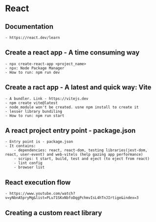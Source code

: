 # React

## Documentation
    - https://react.dev/learn

## Create a react app - A time consuming way
    - npx create-react-app <project_name>
    - npx: Node Package Manager
    - How to run: npm run dev

## Create a ract app - A latest and quick way: Vite
    - A bundler. Link - https://vitejs.dev
    - npm create vite@latest
    - node_module won't be created. usne npm install to create it
    - lesser library bundiling
    - How to run: npm run start

## A react project entry point - package.json
    - Entry point is - package.json
    - It contains:
        - dependencies: react, react-dom, testing libraries(jest-dom, react, user-event) and web-vitels (help gazing app performance)
        - scrips: t start, build, test and eject (to eject from react)
        - lint config
        - browser list

## React execution flow
    - https://www.youtube.com/watch?v=yNbnA5pryMg&list=PLu71SKxNbfoDqgPchmvIsL4hTnJIrtige&index=3

## Creating a custom react library
